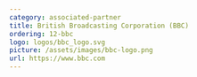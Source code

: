 ```yaml
---
category: associated-partner
title: British Broadcasting Corporation (BBC)
ordering: 12-bbc
logo: logos/bbc_logo.svg
picture: /assets/images/bbc-logo.png
url: https://www.bbc.com
---
```

